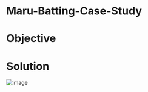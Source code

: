 # Maru-Batting-Case-Study 

# Objective 

# Solution 
![image](https://user-images.githubusercontent.com/86486235/125520145-be7d08aa-9d4c-4b70-b506-4f04e8698bc2.png)
